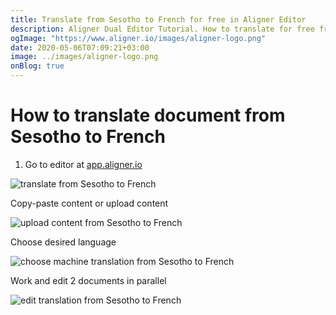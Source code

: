 ```yaml
---
title: Translate from Sesotho to French for free in Aligner Editor
description: Aligner Dual Editor Tutorial. How to translate for free from Sesotho to French. Aligner is multilingual document management platform. 
ogImage: "https://www.aligner.io/images/aligner-logo.png"
date: 2020-05-06T07:09:21+03:00
image: ../images/aligner-logo.png
onBlog: true
---
```


# How to translate document from Sesotho to French

1. Go to editor at [app.aligner.io](https://app.aligner.io "Aligner App web page")

![translate from Sesotho to French](../aligner-blank-editor.png "translate from Sesotho to French")

Copy-paste content or upload content

![upload content from Sesotho to French](../aligner-uploaded-document.png "upload content from Sesotho to French")

Choose desired language

![choose machine translation from Sesotho to French](../aligner-language-dropdown.png "choose machine translation from Sesotho to French")

Work and edit 2 documents in parallel

![edit translation from Sesotho to French](../aligner-double-sitded-editor.png "edit translation from Sesotho to French")


